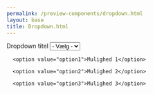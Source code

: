 ```yaml
--- 
permalink: /preview-components/dropdown.html
layout: base 
title: Dropdown.html
---
```




<div class="container">
  <form class="form">
    
  <label for="options">Dropdown titel</label>
  <select name="options" id="options">
    <option value>- Vælg -</option>
    
      <option value="option1">Mulighed 1</option>
    
      <option value="option2">Mulighed 2</option>
    
      <option value="option3">Mulighed 3</option>
    
  </select>

  </form>
</div>

